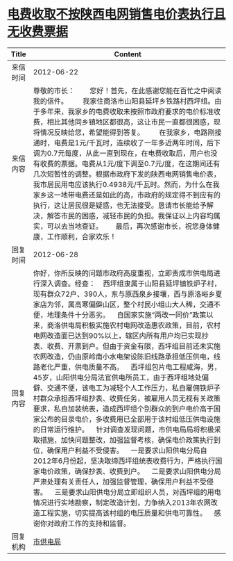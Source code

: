 # <a href="http://www.shangluo.gov.cn/zmhd/ldxxxx.jsp?urltype=leadermail.LeaderMailContentUrl&wbtreeid=1112&leadermailid=1256">电费收取不按陕西电网销售电价表执行且无收费票据</a>
| Title |                                                                                                                                                                                                                                                                                                                                                    Content                                                                                                                                                                                                                                                                                                                                                     |
|:-----:|----------------------------------------------------------------------------------------------------------------------------------------------------------------------------------------------------------------------------------------------------------------------------------------------------------------------------------------------------------------------------------------------------------------------------------------------------------------------------------------------------------------------------------------------------------------------------------------------------------------------------------------------------------------------------------------------------------------|
| 来信时间  | 2012-06-22                                                                                                                                                                                                                                                                                                                                                                                                                                                                                                                                                                                                                                                                                                     |
| 来信内容  | 尊敬的市长：        您好！首先，在此感谢您能在百忙之中阅读我的信件。        我家住商洛市山阳县延坪乡铁路村西坪组。由于多年来，我家乡的电费收取未按照市政府要求的电价标准收费，相比其他同乡镇地区都很高，这让市民一直都很困惑，现将情况反映给您，希望能得到答复。        在我家乡，电路刚接通时，电费是1元/千瓦时，连续收了一年多近两年时间，后下调为0.7元每度，从此一直到现在，在电费收取后，用户也没有收费的票据。电费从1元/度下调至0.7元/度，在这期间还有几次短暂性的调整。根据市政府下发的陕西电网销售电价表，我市居民用电应该执行0.4938元/千瓦时。然而，为什么在我家乡这一地带电费还是如此的高，市政府的规定得不到应有的执行，这让居民很是疑惑，也无法接受。恳请市长能给予解决，解答市民的困惑，减轻市民的负担。我保证以上内容均属实，可以去当地查证。       最后，再次感谢市长，祝您身体健康，工作顺利，合家欢乐！                                                                                                                                                                                                                                                                           |
| 回复时间  | 2012-06-28                                                                                                                                                                                                                                                                                                                                                                                                                                                                                                                                                                                                                                                                                                     |
| 回复内容  | 你好，你所反映的问题市政府高度重视，立即责成市供电局进行深入调查。经查：    西坪组隶属于山阳县延坪镇铁炉子村，现有群众72户、390人，东与原西泉乡接壤，西与原洛峪乡夏家店为邻，属高寒偏僻山区，整个村民小组山大人稀，交通不便，地理条件十分恶劣。    自国家实施“两改一同价”政策以来，商洛供电局积极实施农村电网改造惠农政策，目前，农村电网改造面已达到90%以上，辖区内所有用户均已实现抄表、收费、开票到户。但由于资金有限，西坪组目前还未实施农网改造，仍由原岭南小水电架设陈旧线路承担低压供电，线路老化严重，供电质量不高。    西坪组包片电工程咸海，男，45岁，山阳供电分局法官供电所员工，由于西坪组地处偏僻、交通不便，该电工为减轻个人工作压力，私自雇佣铁炉子村群众承担西坪组抄表、收费任务，被雇用人员无视有关政策要求，私自加装统表，造成西坪组个别群众的到户电价高于国家公布的目录电价，多收费用已全部用于该村组低压供电设施的日常运行维护。    针对调查发现问题，市供电局局将积极采取措施，加快问题整改，加强监督考核，确保电价政策执行到位，确保用户利益不受侵害。    一是要求山阳供电分局自2012年6月份起，坚决取缔西坪组统表收费行为，严格执行国家电价政策，确保抄表、收费到户。    二是要求山阳供电分局严肃处理有关责任人，加强监督管理，确保用户利益不受侵害。    三是要求山阳供电分局立即组织人员，对西坪组的用电情况进行实地勘察，制定改造计划，力争纳入2013年农网改造工程实施，切实提高该村组的电压质量和供电可靠性。    感谢你对政府工作的支持和监督。 |
| 回复机构  | <a href="../../categories/agencies/市供电局.md">市供电局</a>                                                                                                                                                                                                                                                                                                                                                                                                                                                                                                                                                                                                                                                           |